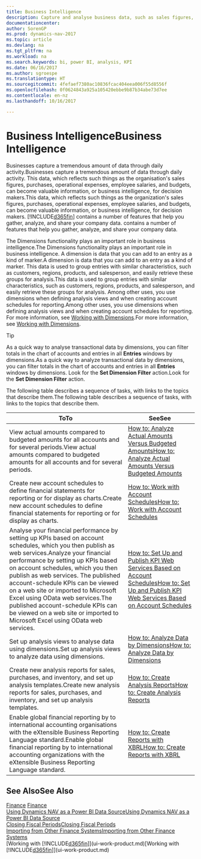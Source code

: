 ```yaml
---
title: Business Intelligence
description: Capture and analyse business data, such as sales figures, purchases, operational expenses, employee salaries, and budgets, that can be valuable information for business intelligence or for decision making.
documentationcenter: 
author: SorenGP
ms.prod: dynamics-nav-2017
ms.topic: article
ms.devlang: na
ms.tgt_pltfrm: na
ms.workload: na
ms.search.keywords: bi, power BI, analysis, KPI
ms.date: 06/16/2017
ms.author: sgroespe
ms.translationtype: HT
ms.sourcegitcommit: 4fefaef7380ac10836fcac404eea006f55d8556f
ms.openlocfilehash: 0f0624843a925a105420ebbe9b87b34abe73d7ee
ms.contentlocale: en-nz
ms.lasthandoff: 10/16/2017

---
```

# <a name="business-intelligence"></a><span data-ttu-id="8b696-103">Business Intelligence</span><span class="sxs-lookup"><span data-stu-id="8b696-103">Business Intelligence</span></span>
<span data-ttu-id="8b696-104">Businesses capture a tremendous amount of data through daily activity.</span><span class="sxs-lookup"><span data-stu-id="8b696-104">Businesses capture a tremendous amount of data through daily activity.</span></span> <span data-ttu-id="8b696-105">This data, which reflects such things as the organisation's sales figures, purchases, operational expenses, employee salaries, and budgets, can become valuable information, or business intelligence, for decision makers.</span><span class="sxs-lookup"><span data-stu-id="8b696-105">This data, which reflects such things as the organization's sales figures, purchases, operational expenses, employee salaries, and budgets, can become valuable information, or business intelligence, for decision makers.</span></span> [!INCLUDE[d365fin](includes/d365fin_md.md)]<span data-ttu-id="8b696-106"> contains a number of features that help you gather, analyze, and share your company data.</span><span class="sxs-lookup"><span data-stu-id="8b696-106"> contains a number of features that help you gather, analyze, and share your company data.</span></span>

<span data-ttu-id="8b696-107">The Dimensions functionality plays an important role in business intelligence.</span><span class="sxs-lookup"><span data-stu-id="8b696-107">The Dimensions functionality plays an important role in business intelligence.</span></span> <span data-ttu-id="8b696-108">A dimension is data that you can add to an entry as a kind of marker.</span><span class="sxs-lookup"><span data-stu-id="8b696-108">A dimension is data that you can add to an entry as a kind of marker.</span></span> <span data-ttu-id="8b696-109">This data is used to group entries with similar characteristics, such as customers, regions, products, and salesperson, and easily retrieve these groups for analysis.</span><span class="sxs-lookup"><span data-stu-id="8b696-109">This data is used to group entries with similar characteristics, such as customers, regions, products, and salesperson, and easily retrieve these groups for analysis.</span></span> <span data-ttu-id="8b696-110">Among other uses, you use dimensions  when defining analysis views and when creating account schedules for reporting.</span><span class="sxs-lookup"><span data-stu-id="8b696-110">Among other uses, you use dimensions  when defining analysis views and when creating account schedules for reporting.</span></span> <span data-ttu-id="8b696-111">For more information, see [Working with Dimensions](finance-dimensions.md).</span><span class="sxs-lookup"><span data-stu-id="8b696-111">For more information, see [Working with Dimensions](finance-dimensions.md).</span></span>

> [!TIP]
> <span data-ttu-id="8b696-112">As a quick way to analyse transactional data by dimensions, you can filter totals in the chart of accounts and entries in all **Entries** windows by dimensions.</span><span class="sxs-lookup"><span data-stu-id="8b696-112">As a quick way to analyze transactional data by dimensions, you can filter totals in the chart of accounts and entries in all **Entries** windows by dimensions.</span></span> <span data-ttu-id="8b696-113">Look for the **Set Dimension Filter** action.</span><span class="sxs-lookup"><span data-stu-id="8b696-113">Look for the **Set Dimension Filter** action.</span></span>  

<span data-ttu-id="8b696-114">The following table describes a sequence of tasks, with links to the topics that describe them.</span><span class="sxs-lookup"><span data-stu-id="8b696-114">The following table describes a sequence of tasks, with links to the topics that describe them.</span></span>  

| <span data-ttu-id="8b696-115">To</span><span class="sxs-lookup"><span data-stu-id="8b696-115">To</span></span> | <span data-ttu-id="8b696-116">See</span><span class="sxs-lookup"><span data-stu-id="8b696-116">See</span></span> |
| --- | --- |
|<span data-ttu-id="8b696-117">View actual amounts compared to budgeted amounts for all accounts and for several periods.</span><span class="sxs-lookup"><span data-stu-id="8b696-117">View actual amounts compared to budgeted amounts for all accounts and for several periods.</span></span>|[<span data-ttu-id="8b696-118">How to: Analyze Actual Amounts Versus Budgeted Amounts</span><span class="sxs-lookup"><span data-stu-id="8b696-118">How to: Analyze Actual Amounts Versus Budgeted Amounts</span></span>](bi-how-analyze-actual-versus-budget.md)|
|<span data-ttu-id="8b696-119">Create new account schedules to define financial statements for reporting or for display as charts.</span><span class="sxs-lookup"><span data-stu-id="8b696-119">Create new account schedules to define financial statements for reporting or for display as charts.</span></span>|[<span data-ttu-id="8b696-120">How to: Work with Account Schedules</span><span class="sxs-lookup"><span data-stu-id="8b696-120">How to: Work with Account Schedules</span></span>](bi-how-work-account-schedule.md)|
|<span data-ttu-id="8b696-121">Analyse your financial performance by setting up KPIs based on account schedules, which you then publish as web services.</span><span class="sxs-lookup"><span data-stu-id="8b696-121">Analyze your financial performance by setting up KPIs based on account schedules, which you then publish as web services.</span></span> <span data-ttu-id="8b696-122">The published account-schedule KPIs can be viewed on a web site or imported to Microsoft Excel using OData web services.</span><span class="sxs-lookup"><span data-stu-id="8b696-122">The published account-schedule KPIs can be viewed on a web site or imported to Microsoft Excel using OData web services.</span></span>|[<span data-ttu-id="8b696-123">How to: Set Up and Publish KPI Web Services Based on Account Schedules</span><span class="sxs-lookup"><span data-stu-id="8b696-123">How to: Set Up and Publish KPI Web Services Based on Account Schedules</span></span>](bi-how-to-set-up-and-publish-kpi-web-services-based-on-account-schedules.md)|
|<span data-ttu-id="8b696-124">Set up analysis views to analyse data using dimensions.</span><span class="sxs-lookup"><span data-stu-id="8b696-124">Set up analysis views to analyze data using dimensions.</span></span>|[<span data-ttu-id="8b696-125">How to: Analyze Data by Dimensions</span><span class="sxs-lookup"><span data-stu-id="8b696-125">How to: Analyze Data by Dimensions</span></span>](bi-how-analyze-data-dimension.md)|
|<span data-ttu-id="8b696-126">Create new analysis reports for sales, purchases, and inventory, and set up analysis templates.</span><span class="sxs-lookup"><span data-stu-id="8b696-126">Create new analysis reports for sales, purchases, and inventory, and set up analysis templates.</span></span>|[<span data-ttu-id="8b696-127">How to: Create Analysis Reports</span><span class="sxs-lookup"><span data-stu-id="8b696-127">How to: Create Analysis Reports</span></span>](bi-how-create-analysis-views-reports.md)|
|<span data-ttu-id="8b696-128">Enable global financial reporting by to international accounting organisations with the eXtensible Business Reporting Language standard.</span><span class="sxs-lookup"><span data-stu-id="8b696-128">Enable global financial reporting by to international accounting organizations with the eXtensible Business Reporting Language standard.</span></span>|[<span data-ttu-id="8b696-129">How to: Create Reports with XBRL</span><span class="sxs-lookup"><span data-stu-id="8b696-129">How to: Create Reports with XBRL</span></span>](bi-create-reports-with-xbrl.md)|

## <a name="see-also"></a><span data-ttu-id="8b696-130">See Also</span><span class="sxs-lookup"><span data-stu-id="8b696-130">See Also</span></span>
<span data-ttu-id="8b696-131">[Finance](finance.md)  </span><span class="sxs-lookup"><span data-stu-id="8b696-131">[Finance](finance.md)  </span></span>  
[<span data-ttu-id="8b696-132">Using Dynamics NAV as a Power BI Data Source</span><span class="sxs-lookup"><span data-stu-id="8b696-132">Using Dynamics NAV as a Power BI Data Source</span></span>](across-how-use-financials-data-source-powerbi.md)  
[<span data-ttu-id="8b696-133">Closing Fiscal Periods</span><span class="sxs-lookup"><span data-stu-id="8b696-133">Closing Fiscal Periods</span></span>](year-close-years-periods.md)  
[<span data-ttu-id="8b696-134">Importing from Other Finance Systems</span><span class="sxs-lookup"><span data-stu-id="8b696-134">Importing from Other Finance Systems</span></span>](upload-data.md)  
<span data-ttu-id="8b696-135">[Working with [!INCLUDE[d365fin](includes/d365fin_md.md)]](ui-work-product.md)</span><span class="sxs-lookup"><span data-stu-id="8b696-135">[Working with [!INCLUDE[d365fin](includes/d365fin_md.md)]](ui-work-product.md)</span></span>

